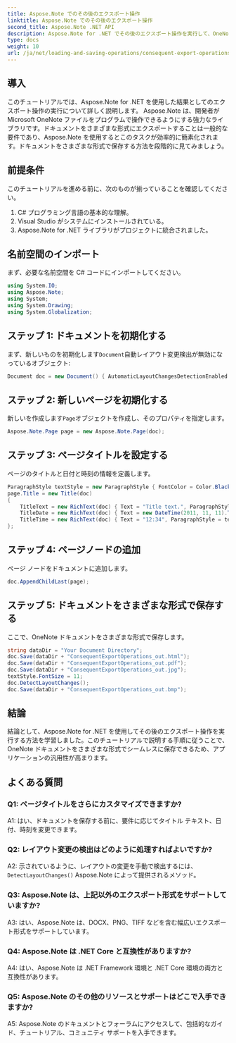 ```yaml
---
title: Aspose.Note でのその後のエクスポート操作
linktitle: Aspose.Note でのその後のエクスポート操作
second_title: Aspose.Note .NET API
description: Aspose.Note for .NET でその後のエクスポート操作を実行して、OneNote ドキュメントをさまざまな形式で効率的に保存する方法を学びます。
type: docs
weight: 10
url: /ja/net/loading-and-saving-operations/consequent-export-operations/
---
```

## 導入

このチュートリアルでは、Aspose.Note for .NET を使用した結果としてのエクスポート操作の実行について詳しく説明します。 Aspose.Note は、開発者が Microsoft OneNote ファイルをプログラムで操作できるようにする強力なライブラリです。ドキュメントをさまざまな形式にエクスポートすることは一般的な要件であり、Aspose.Note を使用するとこのタスクが効率的に簡素化されます。ドキュメントをさまざまな形式で保存する方法を段階的に見てみましょう。

## 前提条件

このチュートリアルを進める前に、次のものが揃っていることを確認してください。

1. C# プログラミング言語の基本的な理解。
2. Visual Studio がシステムにインストールされている。
3. Aspose.Note for .NET ライブラリがプロジェクトに統合されました。

## 名前空間のインポート

まず、必要な名前空間を C# コードにインポートしてください。

```csharp
using System.IO;
using Aspose.Note;
using System;
using System.Drawing;
using System.Globalization;
```

## ステップ 1: ドキュメントを初期化する

まず、新しいものを初期化します`Document`自動レイアウト変更検出が無効になっているオブジェクト:

```csharp
Document doc = new Document() { AutomaticLayoutChangesDetectionEnabled = false };
```

## ステップ 2: 新しいページを初期化する

新しいを作成します`Page`オブジェクトを作成し、そのプロパティを指定します。

```csharp
Aspose.Note.Page page = new Aspose.Note.Page(doc);
```

## ステップ 3: ページタイトルを設定する

ページのタイトルと日付と時刻の情報を定義します。

```csharp
ParagraphStyle textStyle = new ParagraphStyle { FontColor = Color.Black, FontName = "Arial", FontSize = 10 };
page.Title = new Title(doc)
{
    TitleText = new RichText(doc) { Text = "Title text.", ParagraphStyle = textStyle },
    TitleDate = new RichText(doc) { Text = new DateTime(2011, 11, 11).ToString("D", CultureInfo.InvariantCulture), ParagraphStyle = textStyle },
    TitleTime = new RichText(doc) { Text = "12:34", ParagraphStyle = textStyle }
};
```

## ステップ 4: ページノードの追加

ページ ノードをドキュメントに追加します。

```csharp
doc.AppendChildLast(page);
```

## ステップ 5: ドキュメントをさまざまな形式で保存する

ここで、OneNote ドキュメントをさまざまな形式で保存します。

```csharp
string dataDir = "Your Document Directory";
doc.Save(dataDir + "ConsequentExportOperations_out.html");            
doc.Save(dataDir + "ConsequentExportOperations_out.pdf");            
doc.Save(dataDir + "ConsequentExportOperations_out.jpg");            
textStyle.FontSize = 11;           
doc.DetectLayoutChanges();            
doc.Save(dataDir + "ConsequentExportOperations_out.bmp");
```

## 結論

結論として、Aspose.Note for .NET を使用してその後のエクスポート操作を実行する方法を学習しました。このチュートリアルで説明する手順に従うことで、OneNote ドキュメントをさまざまな形式でシームレスに保存できるため、アプリケーションの汎用性が高まります。

## よくある質問

### Q1: ページタイトルをさらにカスタマイズできますか?

A1: はい、ドキュメントを保存する前に、要件に応じてタイトル テキスト、日付、時刻を変更できます。

### Q2: レイアウト変更の検出はどのように処理すればよいですか?

 A2: 示されているように、レイアウトの変更を手動で検出するには、`DetectLayoutChanges()` Aspose.Note によって提供されるメソッド。

### Q3: Aspose.Note は、上記以外のエクスポート形式をサポートしていますか?

A3: はい、Aspose.Note は、DOCX、PNG、TIFF などを含む幅広いエクスポート形式をサポートしています。

### Q4: Aspose.Note は .NET Core と互換性がありますか?

A4: はい、Aspose.Note は .NET Framework 環境と .NET Core 環境の両方と互換性があります。

### Q5: Aspose.Note のその他のリソースとサポートはどこで入手できますか?

A5: Aspose.Note のドキュメントとフォーラムにアクセスして、包括的なガイド、チュートリアル、コミュニティ サポートを入手できます。